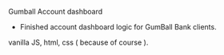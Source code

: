 Gumball Account dashboard

- Finished account dashboard logic for GumBall Bank clients.

vanilla JS, html, css ( because of course ).
